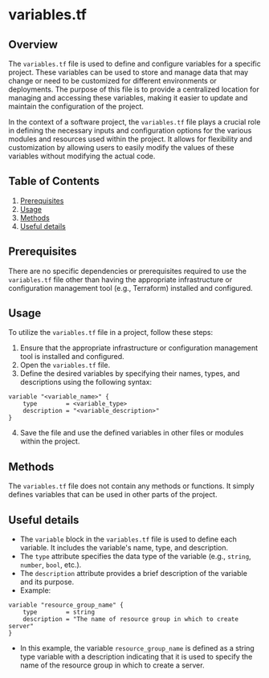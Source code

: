 # variables.tf
## Overview
The `variables.tf` file is used to define and configure variables for a specific project. These variables can be used to store and manage data that may change or need to be customized for different environments or deployments. The purpose of this file is to provide a centralized location for managing and accessing these variables, making it easier to update and maintain the configuration of the project.

In the context of a software project, the `variables.tf` file plays a crucial role in defining the necessary inputs and configuration options for the various modules and resources used within the project. It allows for flexibility and customization by allowing users to easily modify the values of these variables without modifying the actual code.

## Table of Contents
1. [Prerequisites](#prerequisites)
2. [Usage](#usage)
3. [Methods](#methods)
4. [Useful details](#properties)

## Prerequisites
There are no specific dependencies or prerequisites required to use the `variables.tf` file other than having the appropriate infrastructure or configuration management tool (e.g., Terraform) installed and configured.

## Usage
To utilize the `variables.tf` file in a project, follow these steps:
1. Ensure that the appropriate infrastructure or configuration management tool is installed and configured.
2. Open the `variables.tf` file.
3. Define the desired variables by specifying their names, types, and descriptions using the following syntax:
```
variable "<variable_name>" {
    type        = <variable_type>
    description = "<variable_description>"
}
```
4. Save the file and use the defined variables in other files or modules within the project.

## Methods
The `variables.tf` file does not contain any methods or functions. It simply defines variables that can be used in other parts of the project.

## Useful details
- The `variable` block in the `variables.tf` file is used to define each variable. It includes the variable's name, type, and description.
- The `type` attribute specifies the data type of the variable (e.g., `string`, `number`, `bool`, etc.).
- The `description` attribute provides a brief description of the variable and its purpose.
- Example:
```
variable "resource_group_name" {
    type        = string
    description = "The name of resource group in which to create server"
}
```
- In this example, the variable `resource_group_name` is defined as a string type variable with a description indicating that it is used to specify the name of the resource group in which to create a server.